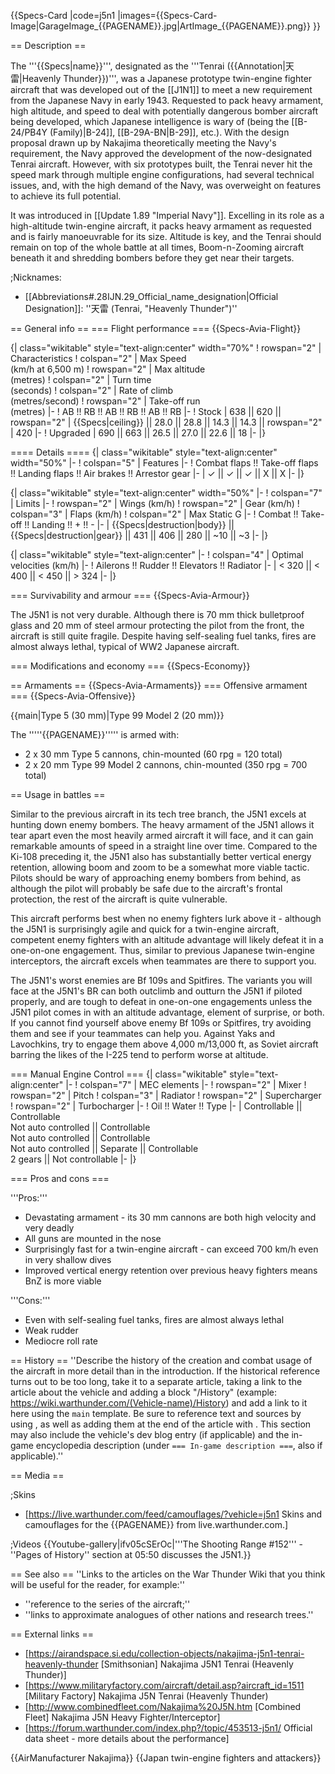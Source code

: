 {{Specs-Card
|code=j5n1
|images={{Specs-Card-Image|GarageImage_{{PAGENAME}}.jpg|ArtImage_{{PAGENAME}}.png}}
}}

== Description ==
<!-- ''In the description, the first part should be about the history of and the creation and combat usage of the aircraft, as well as its key features. In the second part, tell the reader about the aircraft in the game. Insert a screenshot of the vehicle, so that if the novice player does not remember the vehicle by name, he will immediately understand what kind of vehicle the article is talking about.'' -->
The '''{{Specs|name}}''', designated as the '''Tenrai ({{Annotation|天雷|Heavenly Thunder}})''', was a Japanese prototype twin-engine fighter aircraft that was developed out of the [[J1N1]] to meet a new requirement from the Japanese Navy in early 1943. Requested to pack heavy armament, high altitude, and speed to deal with potentially dangerous bomber aircraft being developed, which Japanese intelligence is wary of (being the [[B-24/PB4Y (Family)|B-24]], [[B-29A-BN|B-29]], etc.). With the design proposal drawn up by Nakajima theoretically meeting the Navy's requirement, the Navy approved the development of the now-designated Tenrai aircraft. However, with six prototypes built, the Tenrai never hit the speed mark through multiple engine configurations, had several technical issues, and, with the high demand of the Navy, was overweight on features to achieve its full potential.

It was introduced in [[Update 1.89 "Imperial Navy"]]. Excelling in its role as a high-altitude twin-engine aircraft, it packs heavy armament as requested and is fairly manoeuvrable for its size. Altitude is key, and the Tenrai should remain on top of the whole battle at all times, Boom-n-Zooming aircraft beneath it and shredding bombers before they get near their targets.

;Nicknames:

* [[Abbreviations#.28IJN.29_Official_name_designation|Official Designation]]: ''天雷 (Tenrai, "Heavenly Thunder")''

== General info ==
=== Flight performance ===
{{Specs-Avia-Flight}}
<!-- ''Describe how the aircraft behaves in the air. Speed, manoeuvrability, acceleration and allowable loads - these are the most important characteristics of the vehicle.'' -->

{| class="wikitable" style="text-align:center" width="70%"
! rowspan="2" | Characteristics
! colspan="2" | Max Speed<br>(km/h at 6,500 m)
! rowspan="2" | Max altitude<br>(metres)
! colspan="2" | Turn time<br>(seconds)
! colspan="2" | Rate of climb<br>(metres/second)
! rowspan="2" | Take-off run<br>(metres)
|-
! AB !! RB !! AB !! RB !! AB !! RB
|-
! Stock
| 638 || 620 || rowspan="2" | {{Specs|ceiling}} || 28.0 || 28.8 || 14.3 || 14.3 || rowspan="2" | 420
|-
! Upgraded
| 690 || 663 || 26.5 || 27.0 || 22.6 || 18
|-
|}

==== Details ====
{| class="wikitable" style="text-align:center" width="50%"
|-
! colspan="5" | Features
|-
! Combat flaps !! Take-off flaps !! Landing flaps !! Air brakes !! Arrestor gear
|-
| ✓ || ✓ || ✓ || X || X     <!-- ✓ -->
|-
|}

{| class="wikitable" style="text-align:center" width="50%"
|-
! colspan="7" | Limits
|-
! rowspan="2" | Wings (km/h)
! rowspan="2" | Gear (km/h)
! colspan="3" | Flaps (km/h)
! colspan="2" | Max Static G
|-
! Combat !! Take-off !! Landing !! + !! -
|-
| {{Specs|destruction|body}} || {{Specs|destruction|gear}} || 431 || 406 || 280 || ~10 || ~3
|-
|}

{| class="wikitable" style="text-align:center"
|-
! colspan="4" | Optimal velocities (km/h)
|-
! Ailerons !! Rudder !! Elevators !! Radiator
|-
| < 320 || < 400 || < 450 || > 324
|-
|}

=== Survivability and armour ===
{{Specs-Avia-Armour}}
<!-- ''Examine the survivability of the aircraft. Note how vulnerable the structure is and how secure the pilot is, whether the fuel tanks are armoured, etc. Describe the armour, if there is any, and also mention the vulnerability of other critical aircraft systems.'' -->
The J5N1 is not very durable. Although there is 70 mm thick bulletproof glass and 20 mm of steel armour protecting the pilot from the front, the aircraft is still quite fragile. Despite having self-sealing fuel tanks, fires are almost always lethal, typical of WW2 Japanese aircraft.

=== Modifications and economy ===
{{Specs-Economy}}

== Armaments ==
{{Specs-Avia-Armaments}}
=== Offensive armament ===
{{Specs-Avia-Offensive}}
<!-- ''Describe the offensive armament of the aircraft, if any. Describe how effective the cannons and machine guns are in a battle, and also what belts or drums are better to use. If there is no offensive weaponry, delete this subsection.'' -->
{{main|Type 5 (30 mm)|Type 99 Model 2 (20 mm)}}

The '''''{{PAGENAME}}''''' is armed with:

* 2 x 30 mm Type 5 cannons, chin-mounted (60 rpg = 120 total)
* 2 x 20 mm Type 99 Model 2 cannons, chin-mounted (350 rpg = 700 total)

== Usage in battles ==
<!-- ''Describe the tactics of playing in the aircraft, the features of using aircraft in a team and advice on tactics. Refrain from creating a "guide" - do not impose a single point of view, but instead, give the reader food for thought. Examine the most dangerous enemies and give recommendations on fighting them. If necessary, note the specifics of the game in different modes (AB, RB, SB).'' -->
Similar to the previous aircraft in its tech tree branch, the J5N1 excels at hunting down enemy bombers. The heavy armament of the J5N1 allows it tear apart even the most heavily armed aircraft it will face, and it can gain remarkable amounts of speed in a straight line over time. Compared to the Ki-108 preceding it, the J5N1 also has substantially better vertical energy retention, allowing boom and zoom to be a somewhat more viable tactic. Pilots should be wary of approaching enemy bombers from behind, as although the pilot will probably be safe due to the aircraft's frontal protection, the rest of the aircraft is quite vulnerable.

This aircraft performs best when no enemy fighters lurk above it - although the J5N1 is surprisingly agile and quick for a twin-engine aircraft, competent enemy fighters with an altitude advantage will likely defeat it in a one-on-one engagement. Thus, similar to previous Japanese twin-engine interceptors, the aircraft excels when teammates are there to support you.

The J5N1's worst enemies are Bf 109s and Spitfires. The variants you will face at the J5N1's BR can both outclimb and outturn the J5N1 if piloted properly, and are tough to defeat in one-on-one engagements unless the J5N1 pilot comes in with an altitude advantage, element of surprise, or both. If you cannot find yourself above enemy Bf 109s or Spitfires, try avoiding them and see if your teammates can help you. Against Yaks and Lavochkins, try to engage them above 4,000 m/13,000 ft, as Soviet aircraft barring the likes of the I-225 tend to perform worse at altitude.

=== Manual Engine Control ===
{| class="wikitable" style="text-align:center"
|-
! colspan="7" | MEC elements
|-
! rowspan="2" | Mixer
! rowspan="2" | Pitch
! colspan="3" | Radiator
! rowspan="2" | Supercharger
! rowspan="2" | Turbocharger
|-
! Oil !! Water !! Type
|-
| Controllable || Controllable<br>Not auto controlled || Controllable<br>Not auto controlled || Controllable<br>Not auto controlled || Separate || Controllable<br>2 gears || Not controllable
|-
|}

=== Pros and cons ===
<!-- ''Summarise and briefly evaluate the vehicle in terms of its characteristics and combat effectiveness. Mark its pros and cons in the bulleted list. Try not to use more than 6 points for each of the characteristics. Avoid using categorical definitions such as "bad", "good" and the like - use substitutions with softer forms such as "inadequate" and "effective".'' -->

'''Pros:'''

* Devastating armament - its 30 mm cannons are both high velocity and very deadly
* All guns are mounted in the nose
* Surprisingly fast for a twin-engine aircraft - can exceed 700 km/h even in very shallow dives
* Improved vertical energy retention over previous heavy fighters means BnZ is more viable

'''Cons:'''

* Even with self-sealing fuel tanks, fires are almost always lethal
* Weak rudder
* Mediocre roll rate

== History ==
''Describe the history of the creation and combat usage of the aircraft in more detail than in the introduction. If the historical reference turns out to be too long, take it to a separate article, taking a link to the article about the vehicle and adding a block "/History" (example: <nowiki>https://wiki.warthunder.com/(Vehicle-name)/History</nowiki>) and add a link to it here using the <code>main</code> template. Be sure to reference text and sources by using <code><nowiki><ref></ref></nowiki></code>, as well as adding them at the end of the article with <code><nowiki><references /></nowiki></code>. This section may also include the vehicle's dev blog entry (if applicable) and the in-game encyclopedia description (under <code><nowiki>=== In-game description ===</nowiki></code>, also if applicable).''

== Media ==
<!-- ''Excellent additions to the article would be video guides, screenshots from the game, and photos.'' -->

;Skins

* [https://live.warthunder.com/feed/camouflages/?vehicle=j5n1 Skins and camouflages for the {{PAGENAME}} from live.warthunder.com.]

;Videos
{{Youtube-gallery|ifv05cSErOc|'''The Shooting Range #152''' - ''Pages of History'' section at 05:50 discusses the J5N1.}}

== See also ==
''Links to the articles on the War Thunder Wiki that you think will be useful for the reader, for example:''

* ''reference to the series of the aircraft;''
* ''links to approximate analogues of other nations and research trees.''

== External links ==
<!-- ''Paste links to sources and external resources, such as:''
* ''topic on the official game forum;''
* ''other literature.'' -->

* [https://airandspace.si.edu/collection-objects/nakajima-j5n1-tenrai-heavenly-thunder [Smithsonian<nowiki>]</nowiki> Nakajima J5N1 Tenrai (Heavenly Thunder)]
* [https://www.militaryfactory.com/aircraft/detail.asp?aircraft_id=1511 [Military Factory<nowiki>]</nowiki> Nakajima J5N Tenrai (Heavenly Thunder)
* [http://www.combinedfleet.com/Nakajima%20J5N.htm [Combined <nowiki>Fleet]</nowiki> Nakajima J5N Heavy Fighter/Interceptor]
* [https://forum.warthunder.com/index.php?/topic/453513-j5n1/ Official data sheet - more details about the performance]

{{AirManufacturer Nakajima}}
{{Japan twin-engine fighters and attackers}}